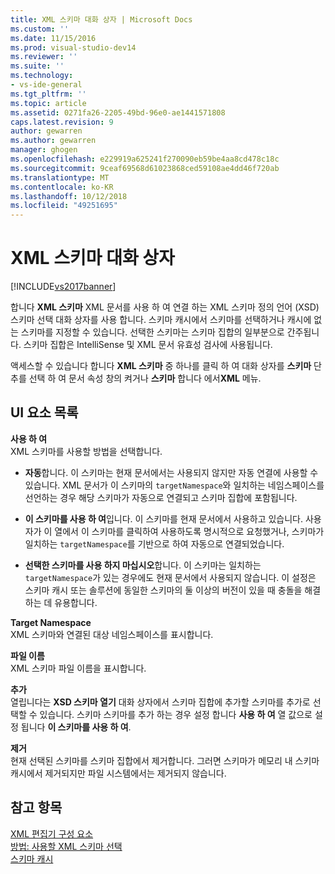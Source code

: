 ```yaml
---
title: XML 스키마 대화 상자 | Microsoft Docs
ms.custom: ''
ms.date: 11/15/2016
ms.prod: visual-studio-dev14
ms.reviewer: ''
ms.suite: ''
ms.technology:
- vs-ide-general
ms.tgt_pltfrm: ''
ms.topic: article
ms.assetid: 0271fa26-2205-49bd-96e0-ae1441571808
caps.latest.revision: 9
author: gewarren
ms.author: gewarren
manager: ghogen
ms.openlocfilehash: e229919a625241f270090eb59be4aa8cd478c18c
ms.sourcegitcommit: 9ceaf69568d61023868ced59108ae4dd46f720ab
ms.translationtype: MT
ms.contentlocale: ko-KR
ms.lasthandoff: 10/12/2018
ms.locfileid: "49251695"
---
```

# <a name="xml-schemas-dialog-box"></a>XML 스키마 대화 상자
[!INCLUDE[vs2017banner](../includes/vs2017banner.md)]

  
합니다 **XML 스키마** XML 문서를 사용 하 여 연결 하는 XML 스키마 정의 언어 (XSD) 스키마 선택 대화 상자를 사용 합니다. 스키마 캐시에서 스키마를 선택하거나 캐시에 없는 스키마를 지정할 수 있습니다. 선택한 스키마는 스키마 집합의 일부분으로 간주됩니다. 스키마 집합은 IntelliSense 및 XML 문서 유효성 검사에 사용됩니다.  
  
 액세스할 수 있습니다 합니다 **XML 스키마** 중 하나를 클릭 하 여 대화 상자를 **스키마** 단추를 선택 하 여 문서 속성 창의 켜거나 **스키마** 합니다 에서**XML** 메뉴.  
  
## <a name="uielement-list"></a>UI 요소 목록  
 **사용 하 여**  
 XML 스키마를 사용할 방법을 선택합니다.  
  
-   **자동**합니다. 이 스키마는 현재 문서에서는 사용되지 않지만 자동 연결에 사용할 수 있습니다. XML 문서가 이 스키마의 `targetNamespace`와 일치하는 네임스페이스를 선언하는 경우 해당 스키마가 자동으로 연결되고 스키마 집합에 포함됩니다.  
  
-   **이 스키마를 사용 하 여**입니다. 이 스키마를 현재 문서에서 사용하고 있습니다. 사용자가 이 열에서 이 스키마를 클릭하여 사용하도록 명시적으로 요청했거나, 스키마가 일치하는 `targetNamespace`를 기반으로 하여 자동으로 연결되었습니다.  
  
-   **선택한 스키마를 사용 하지 마십시오**합니다. 이 스키마는 일치하는 `targetNamespace`가 있는 경우에도 현재 문서에서 사용되지 않습니다. 이 설정은 스키마 캐시 또는 솔루션에 동일한 스키마의 둘 이상의 버전이 있을 때 충돌을 해결하는 데 유용합니다.  
  
 **Target Namespace**  
 XML 스키마와 연결된 대상 네임스페이스를 표시합니다.  
  
 **파일 이름**  
 XML 스키마 파일 이름을 표시합니다.  
  
 **추가**  
 열립니다는 **XSD 스키마 열기** 대화 상자에서 스키마 집합에 추가할 스키마를 추가로 선택할 수 있습니다. 스키마 스키마를 추가 하는 경우 설정 합니다 **사용 하 여** 열 값으로 설정 됩니다 **이 스키마를 사용 하 여**.  
  
 **제거**  
 현재 선택된 스키마를 스키마 집합에서 제거합니다. 그러면 스키마가 메모리 내 스키마 캐시에서 제거되지만 파일 시스템에서는 제거되지 않습니다.  
  
## <a name="see-also"></a>참고 항목  
 [XML 편집기 구성 요소](../xml-tools/xml-editor-components.md)   
 [방법: 사용할 XML 스키마 선택](../xml-tools/how-to-select-the-xml-schemas-to-use.md)   
 [스키마 캐시](../xml-tools/schema-cache.md)



